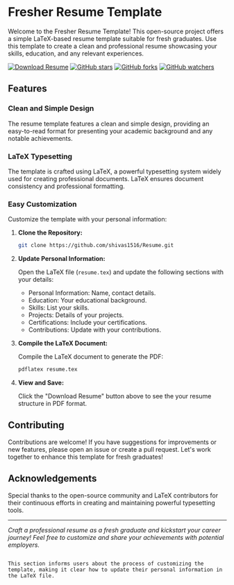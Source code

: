 
# Fresher Resume Template

Welcome to the Fresher Resume Template! This open-source project offers a simple LaTeX-based resume template suitable for fresh graduates. Use this template to create a clean and professional resume showcasing your skills, education, and any relevant experiences.

[![Download Resume](https://img.shields.io/badge/Download-Resume-blue)](resume.pdf)
[![GitHub stars](https://img.shields.io/github/stars/shivas1516/Resume?style=social)](https://github.com/shivas1516/Resume/stargazers)
[![GitHub forks](https://img.shields.io/github/forks/shivas1516/Resume?style=social)](https://github.com/shivas1516/Resume/network)
[![GitHub watchers](https://img.shields.io/github/watchers/shivas1516/Resume?style=social)](https://github.com/shivas1516/Resume/watchers)

## Features

### Clean and Simple Design

The resume template features a clean and simple design, providing an easy-to-read format for presenting your academic background and any notable achievements.

### LaTeX Typesetting

The template is crafted using LaTeX, a powerful typesetting system widely used for creating professional documents. LaTeX ensures document consistency and professional formatting.

### Easy Customization

Customize the template with your personal information:

1. **Clone the Repository:**

   ```bash
   git clone https://github.com/shivas1516/Resume.git
   ```

2. **Update Personal Information:**

   Open the LaTeX file (`resume.tex`) and update the following sections with your details:
   - Personal Information: Name, contact details.
   - Education: Your educational background.
   - Skills: List your skills.
   - Projects: Details of your projects.
   - Certifications: Include your certifications.
   - Contributions: Update with your contributions.
   
3. **Compile the LaTeX Document:**

   Compile the LaTeX document to generate the PDF:

   ```bash
   pdflatex resume.tex
   ```

4. **View and Save:**

   Click the "Download Resume" button above to see the your resume structure in PDF format.

## Contributing

Contributions are welcome! If you have suggestions for improvements or new features, please open an issue or create a pull request. Let's work together to enhance this template for fresh graduates!

## Acknowledgements

Special thanks to the open-source community and LaTeX contributors for their continuous efforts in creating and maintaining powerful typesetting tools.

---

*Craft a professional resume as a fresh graduate and kickstart your career journey! Feel free to customize and share your achievements with potential employers.*
```

This section informs users about the process of customizing the template, making it clear how to update their personal information in the LaTeX file.
